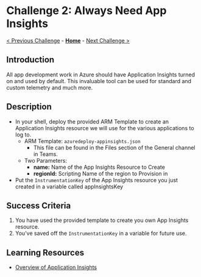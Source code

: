 # Challenge 2: Always Need App Insights

[< Previous Challenge](./Challenge-01.md) - **[Home](../README.md)** - [Next Challenge >](./Challenge-03.md)

## Introduction

All app development work in Azure should have Application Insights turned on and used by default. This invaluable tool can be used for standard and custom telemetry and much more.

## Description

- In your shell, deploy the provided ARM Template to create an Application Insights resource we will use for the various applications to log to.
	- ARM Template: `azuredeploy-appinsights.json`
    	- This file can be found in the Files section of the General channel in Teams.
	- Two Parameters:
		- **name:**  Name of the App Insights Resource to Create
		- **regionId:** Scripting Name of the region to Provision in
- Put the `InstrumentationKey` of the App Insights resource you just created in a variable called appInsightsKey

## Success Criteria

1. You have used the provided template to create you own App Insights resource.
2. You've saved off the `InstrumentationKey` in a variable for future use.

## Learning Resources

- [Overview of Application Insights](https://docs.microsoft.com/en-us/azure/azure-monitor/app/app-insights-overview)
